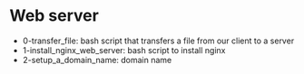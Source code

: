# Web server
* 0-transfer_file: bash script that transfers a file from our client to a server
* 1-install_nginx_web_server: bash script to install nginx
* 2-setup_a_domain_name: domain name

